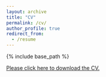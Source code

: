 ```yaml
---
layout: archive
title: "CV"
permalink: /cv/
author_profile: true
redirect_from:
  - /resume
---
```


{% include base_path %}

[Please click here to download the CV.](https://ishadie.github.io/files/Ishadie_Namir_Resume.pdf)